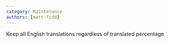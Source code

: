 ```yaml
---
category: Maintenance
authors: [matt-fidd]
---
```


Keep all English translations regardless of translated percentage
